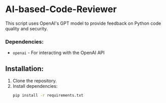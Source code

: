 # AI-based-Code-Reviewer



This script uses OpenAI's GPT model to provide feedback on Python code quality and security.

### Dependencies:
- `openai` - For interacting with the OpenAI API

## Installation:

1. Clone the repository.
2. Install dependencies:  
   ```bash
   pip install -r requirements.txt
